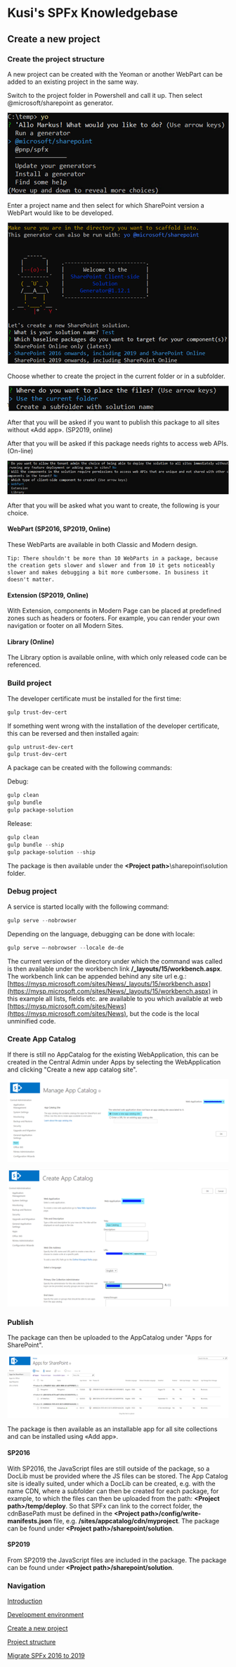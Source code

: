 # Kusi's SPFx Knowledgebase

## Create a new project

### Create the project structure

A new project can be created with the Yeoman or another WebPart can be added to an existing project in the same way.

Switch to the project folder in Powershell and call it up. Then select @microsoft/sharepoint as generator.

![Yeoman](./assets/yeoman.png)

Enter a project name and then select for which SharePoint version a WebPart would like to be developed.

![SharePoint version selection](./assets/yoVersionSelect.png)

Choose whether to create the project in the current folder or in a subfolder.

![Subfolder](./assets/yoSubfolder.png)

After that you will be asked if you want to publish this package to all sites without «Add app». (SP2019, online)

After that you will be asked if this package needs rights to access web APIs. (On-line)

![Project options](./assets/yoProjOptions.png)

After that you will be asked what you want to create, the following is your choice.

#### WebPart (SP2016, SP2019, Online)

These WebParts are available in both Classic and Modern design.

```remark
Tip: There shouldn't be more than 10 WebParts in a package, because the creation gets slower and slower and from 10 it gets noticeably slower and makes debugging a bit more cumbersome. In business it doesn't matter.
```

#### Extension (SP2019, Online)

With Extension, components in Modern Page can be placed at predefined zones such as headers or footers. For example, you can render your own navigation or footer on all Modern Sites.

#### Library (Online)

The Library option is available online, with which only released code can be referenced.

### Build project

The developer certificate must be installed for the first time:

```powershell
gulp trust-dev-cert
```

If something went wrong with the installation of the developer certificate, this can be reversed and then installed again:

```powershell
gulp untrust-dev-cert
gulp trust-dev-cert
```

A package can be created with the following commands:

Debug:

```powershell
gulp clean
gulp bundle
gulp package-solution
```

Release:

```powershell
gulp clean
gulp bundle --ship
gulp package-solution --ship
```

The package is then available under the <b>&lt;Project path&gt;</b>\sharepoint\solution folder.

### Debug project

A service is started locally with the following command:

```powershell
gulp serve --nobrowser
```

Depending on the language, debugging can be done with locale:

```powershell
gulp serve –-nobrowser --locale de-de
```

The current version of the directory under which the command was called is then available under the workbench link <b>/_layouts/15/workbench.aspx</b>. The workbench link can be appended behind any site url e.g.: [https://mysp.microsoft.com/sites/News/_layouts/15/workbench.aspx](https://mysp.microsoft.com/sites/News/_layouts/15/workbench.aspx) in this example all lists, fields etc. are available to you which available at web [https://mysp.microsoft.com/sites/News](https://mysp.microsoft.com/sites/News), but the code is the local unminified code.

### Create App Catalog

If there is still no AppCatalog for the existing WebApplication, this can be created in the Central Admin under Apps by selecting the WebApplication and clicking "Create a new app catalog site".

![Create a new App Catalog](./assets/CreateNewAppCatalog.png)

![Create App Catalog](./assets/CreateAppCatalog.png)

### Publish

The package can then be uploaded to the AppCatalog under "Apps for SharePoint".

![App Catalog](./assets/AppCatalog.png)

The package is then available as an installable app for all site collections and can be installed using «Add app».

#### SP2016

With SP2016, the JavaScript files are still outside of the package, so a DocLib must be provided where the JS files can be stored. The App Catalog site is ideally suited, under which a DocLib can be created, e.g. with the name CDN, where a subfolder can then be created for each package, for example, to which the files can then be uploaded from the path: <b>&lt;Project path&gt;/temp/deploy</b>. So that SPFx can link to the correct folder, the cdnBasePath must be defined in the <b>&lt;Project path&gt;/config/write-manifests.json</b> file, e.g. <b>/sites/appcatalog/cdn/myproject</b>. The package can be found under <b>&lt;Project path&gt;/sharepoint/solution</b>.

#### SP2019

From SP2019 the JavaScript files are included in the package. The package can be found under <b>&lt;Project path&gt;/sharepoint/solution</b>.

### Navigation

[Introduction](intro.md)

[Development environment](devenv.md)

[Create a new project](createProject.md)

[Project structure](projectStructure.md)

[Migrate SPFx 2016 to 2019](migrate16to19.md)
